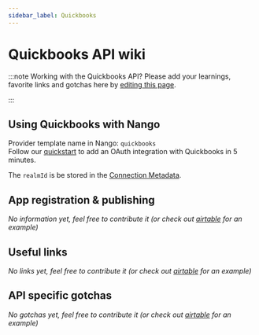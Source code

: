 ```yaml
---
sidebar_label: Quickbooks
---
```


# Quickbooks API wiki

:::note Working with the Quickbooks API?
Please add your learnings, favorite links and gotchas here by [editing this page](https://github.com/nangohq/nango/tree/master/docs/docs/providers/quickbooks.md).

:::

## Using Quickbooks with Nango

Provider template name in Nango: `quickbooks`  
Follow our [quickstart](../quickstart.md) to add an OAuth integration with Quickbooks in 5 minutes.

The `realmId` is be stored in the [Connection Metadata](../reference/configuration.md#connection-metadata).

## App registration & publishing

_No information yet, feel free to contribute it (or check out [airtable](airtable.md) for an example)_

## Useful links

_No links yet, feel free to contribute it (or check out [airtable](airtable.md) for an example)_

## API specific gotchas

_No gotchas yet, feel free to contribute it (or check out [airtable](airtable.md) for an example)_
